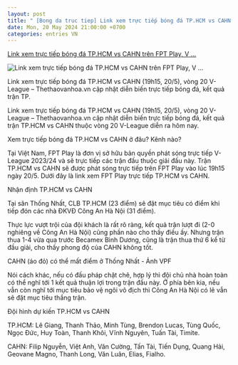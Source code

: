 ```yaml
---
layout: post
title: " [Bong da truc tiep] Link xem trực tiếp bóng đá TP.HCM vs CAHN trên FPT Play, V ..."
date: Mon, 20 May 2024 21:00:00 +0700
categories: entries VN
---
```

[Link xem trực tiếp bóng đá TP.HCM vs CAHN trên FPT Play, V ...](https://thethaovanhoa.vn/link-xem-truc-tiep-bong-da-tphcm-vs-cahn-tren-fpt-play-v-league-vong-20-19h15-hom-nay-20240520161537261.htm)

![Link xem trực tiếp bóng đá TP.HCM vs CAHN trên FPT Play, V ...](https://thethaovanhoa.mediacdn.vn/thumb_w/1200/372676912336973824/2024/5/20/binhduong-cahn2023-24-10-17161963926541739312847-31-0-593-1000-crop-1716196396714271800653.jpg)

Link xem trực tiếp bóng đá TP.HCM vs CAHN (19h15, 20/5), vòng 20 V-League – Thethaovanhoa.vn cập nhật diễn biến trực tiếp bóng đá, kết quả trận TP.

Link xem trực tiếp bóng đá TP.HCM vs CAHN (19h15, 20/5), vòng 20 V-League – Thethaovanhoa.vn cập nhật diễn biến trực tiếp bóng đá, kết quả trận TP.HCM vs CAHN thuộc vòng 20 V-League diễn ra hôm nay.

Xem trực tiếp bóng đá TP.HCM vs CAHN ở đâu? Kênh nào?



Tại Việt Nam, FPT Play là đơn vị sở hữu bản quyền phát sóng trực tiếp V-League 2023/24 và sẽ trực tiếp các trận đấu thuộc giải đấu này. Trận TP.HCM vs CAHN sẽ được phát sóng trực tiếp trên FPT Play vào lúc 19h15 ngày 20/5. Dưới đây là link xem FPT Play trực tiếp TP.HCM vs CAHN.

Nhận định TP.HCM vs CAHN

Tại sân Thống Nhất, CLB TP.HCM (23 điểm) sẽ đặt mục tiêu có điểm khi tiếp đón các nhà ĐKVĐ Công An Hà Nội (31 điểm).

Thực lực vượt trội của đội khách là rất rõ ràng, kết quả trận lượt đi (2-0 nghiêng về Công An Hà Nội) cũng phần nào cho thấy điều ấy. Nhưng trận thua 1-4 vừa qua trước Becamex Bình Dương, cũng là trận thua thứ 6 kể từ đầu giải, cho thấy phong độ của CAHN không tốt.

CAHN (áo đỏ) có thể mất điểm ở Thống Nhất - Ảnh VPF

Nói cách khác, nếu có đấu pháp chặt chẽ, hợp lý thì đội chủ nhà hoàn toàn có thể nghĩ tới 1 kết quả thuận lợi trong trận đấu này. Ở phía bên kia, nếu vẫn còn nghĩ tới mục tiêu bảo vệ ngôi vô địch thì Công An Hà Nội có lẽ vẫn sẽ đặt mục tiêu thắng trận.

Đội hình dự kiến TP.HCM vs CAHN

TP.HCM: Lê Giang, Thanh Thảo, Minh Tùng, Brendon Lucas, Tùng Quốc, Ngọc Đức, Huy Toàn, Thanh Khôi, Vĩnh Nguyên, Tuấn Tài, Timite.

CAHN: Filip Nguyễn, Việt Anh, Văn Cường, Tấn Tài, Tiến Dụng, Quang Hải, Geovane Magno, Thanh Long, Văn Luân, Elias, Fialho.

